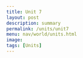 ```yaml
---
title: Unit 7
layout: post
description: summary
permalink: /units/unit7
menu: nav/world/units.html
image: 
tags: [Units]
---
```


